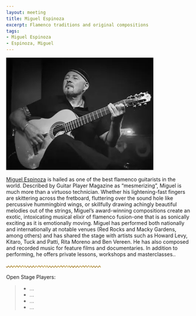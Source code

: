 ```yaml
---
layout: meeting
title: Miguel Espinoza
excerpt: Flamenco traditions and original compositions
tags:
- Miguel Espinoza
- Espinoza, Miguel
---
```

![MiguelEspinoza](/pics/20250428-MiguelEspinoza.jpg)

[Miguel Espinoza](https://www.facebook.com/miguelespinozafusion/) 
is hailed as one of the best flamenco guitarists in the world. Described by Guitar Player Magazine as “mesmerizing”, Miguel is much more than a virtuoso technician. Whether his lightening-fast fingers are skittering across the fretboard, fluttering over the sound hole like percussive hummingbird wings, or skillfully drawing achingly beautiful melodies out of the strings, Miguel’s award-winning compositions create an exotic, intoxicating musical elixir of flamenco fusion-one that is as sonically exciting as it is emotionally moving. Miguel has performed both nationally and internationally at notable venues (Red Rocks and Macky Gardens, among others) and has shared the stage with artists such as Howard Levy, Kitaro, Tuck and Patti, Rita Moreno and Ben Vereen. He has also composed and recorded music for feature films and documentaries. In addition to performing, he offers private lessons, workshops and masterclasses..

![line](/pics/wgly-line.png)

Open Stage Players:
> * ...
> * ...
> * ...
> * ...
